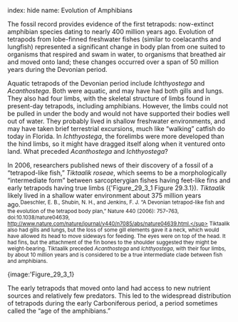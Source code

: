 index: hide
name: Evolution of Amphibians

The fossil record provides evidence of the first tetrapods: now-extinct amphibian species dating to nearly 400 million years ago. Evolution of tetrapods from lobe-finned freshwater fishes (similar to coelacanths and lungfish) represented a significant change in body plan from one suited to organisms that respired and swam in water, to organisms that breathed air and moved onto land; these changes occurred over a span of 50 million years during the Devonian period.

Aquatic tetrapods of the Devonian period include  *Ichthyostega* and  *Acanthostega*. Both were aquatic, and may have had both gills and lungs. They also had four limbs, with the skeletal structure of limbs found in present-day tetrapods, including amphibians. However, the limbs could not be pulled in under the body and would not have supported their bodies well out of water. They probably lived in shallow freshwater environments, and may have taken brief terrestrial excursions, much like “walking” catfish do today in Florida. In  *Ichthyostega*, the forelimbs were more developed than the hind limbs, so it might have dragged itself along when it ventured onto land. What preceded  *Acanthostega* and  *Ichthyostega*?

In 2006, researchers published news of their discovery of a fossil of a “tetrapod-like fish,”  *Tiktaalik roseae*, which seems to be a morphologically “intermediate form” between sarcopterygian fishes having feet-like fins and early tetrapods having true limbs ({'Figure_29_3_1 Figure 29.3.1}).  *Tiktaalik* likely lived in a shallow water environment about 375 million years ago.<sup>Daeschler, E. B., Shubin, N. H., and Jenkins, F. J. “A Devonian tetrapod-like fish and the evolution of the tetrapod body plan,” Nature 440 (2006): 757–763, doi:10.1038/nature04639, http://www.nature.com/nature/journal/v440/n7085/abs/nature04639.html.</sup> Tiktaalik also had gills and lungs, but the loss of some gill elements gave it a neck, which would have allowed its head to move sideways for feeding. The eyes were on top of the head. It had fins, but the attachment of the fin bones to the shoulder suggested they might be weight-bearing. Tiktaalik preceded  *Acanthostega* and  *Ichthyostega*, with their four limbs, by about 10 million years and is considered to be a true intermediate clade between fish and amphibians.


{image:'Figure_29_3_1}
        

The early tetrapods that moved onto land had access to new nutrient sources and relatively few predators. This led to the widespread distribution of tetrapods during the early Carboniferous period, a period sometimes called the “age of the amphibians.”
